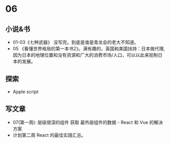 # 06
## 小说&书
* 01-03《七种武器》 没写完。到底是谁是青龙会的老大不知道。
* 05 《看懂世界格局的第一本书2》。满有趣的，英国和美国扶持：日本做代理,因为日本的地理位置和没有资源和广大的消费市场/人口，可以以此来扼制日本的发展。

## 探索
* Apple script

## 写文章
* 07(第一周): 层级很深的组件 获取 最外层组件的数据 - React 和 Vue 的解决方案
* 计划第二周 React 的最佳实践汇总。
